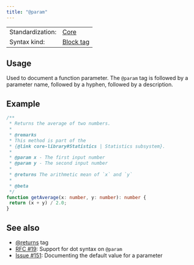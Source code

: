 ```yaml
---
title: "@param"
---
```


<!-- prettier-ignore-start -->
|    |    |
| -- | -- |
| Standardization: | [Core](https://tsdoc.org/pages/spec/standardization_groups/) |
| Syntax kind: | [Block tag](https://tsdoc.org/pages/spec/tag_kinds/) |
<!-- prettier-ignore-end -->

## Usage

Used to document a function parameter. The `@param` tag is followed by a parameter name, followed by a hyphen,
followed by a description.

## Example

```ts
/**
 * Returns the average of two numbers.
 *
 * @remarks
 * This method is part of the
 * {@link core-library#Statistics | Statistics subsystem}.
 *
 * @param x - The first input number
 * @param y - The second input number
 *
 * @returns The arithmetic mean of `x` and `y`
 *
 * @beta
 */
function getAverage(x: number, y: number): number {
 return (x + y) / 2.0;
}
```

## See also

- [@returns](https://tsdoc.org/pages/tags/returns/) tag
- [RFC #19](https://github.com/microsoft/tsdoc/issues/19): Support for dot syntax on `@param`
- [Issue #151](https://github.com/microsoft/tsdoc/issues/151): Documenting the default value for a parameter
